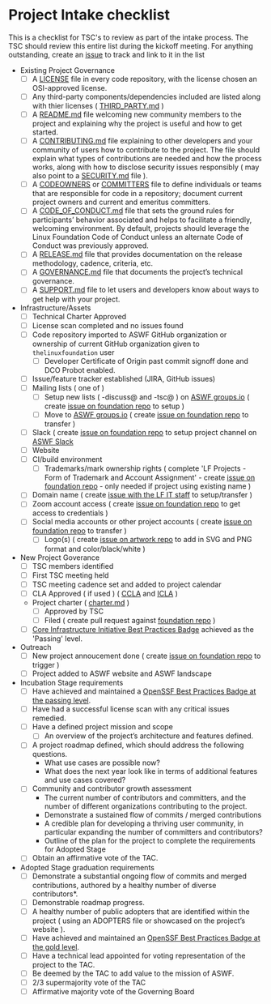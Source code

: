 # Project Intake checklist

This is a checklist for TSC's to review as part of the intake process. The TSC should review this entire list during the kickoff meeting. For anything outstanding, create an [issue](../issues) to track and link to it in the list

- Existing Project Governance
  - [ ] A [LICENSE](../LICENSE) file in every code repository, with the license chosen an OSI-approved license.
  - [ ] Any third-party components/dependencies included are listed along with thier licenses ( [THIRD_PARTY.md](../THIRD_PARTY.md) )
  - [ ] A [README.md](../README.md) file welcoming new community members to the project and explaining why the project is useful and how to get started.
  - [ ] A [CONTRIBUTING.md](../CONTRIBUTING.md) file explaining to other developers and your community of users how to contribute to the project. The file should explain what types of contributions are needed and how the process works, along with how to disclose security issues responsibly ( may also point to a [SECURITY.md](../SECURITY.md) file ).
  - [ ] A [CODEOWNERS](../CODEOWNERS) or [COMMITTERS](../COMMITERS.csv) file to define individuals or teams that are responsible for code in a repository; document current project owners and current and emeritus committers.
  - [ ] A [CODE_OF_CONDUCT.md](../CODE_OF_CONDUCT.md) file that sets the ground rules for participants’ behavior associated and helps to facilitate a friendly, welcoming environment. By default, projects should leverage the Linux Foundation Code of Conduct unless an alternate Code of Conduct was previously approved.
  - [ ] A [RELEASE.md](process/release.md) file that provides documentation on the release methodology, cadence, criteria, etc.
  - [ ] A [GOVERNANCE.md](../GOVERNANCE.md) file that documents the project’s technical governance.
  - [ ] A [SUPPORT.md](../SUPPORT.md) file to let users and developers know about ways to get help with your project.
- Infrastructure/Assets
  - [ ] Technical Charter Approved
  - [ ]	License scan completed and no issues found
  - [ ]	Code repository imported to ASWF GitHub organization or ownership of current GitHub organization given to `thelinuxfoundation` user
    - [ ] Developer Certificate of Origin past commit signoff done and DCO Probot enabled.
  - [ ] Issue/feature tracker established (JIRA, GitHub issues)
  - [ ] Mailing lists ( one of )
    - [ ] Setup new lists ( -discuss@ and -tsc@ ) on [ASWF groups.io](https://lists.aswf.io) ( create [issue on foundation repo](https://github.com/AcademySoftwareFoundation/foundation/issues/new) to setup )
    - [ ] Move to [ASWF groups.io](https://lists.aswf.io) ( create [issue on foundation repo](https://github.com/AcademySoftwareFoundation/foundation/issues/new) to transfer )
  - [ ] Slack ( create [issue on foundation repo](https://github.com/AcademySoftwareFoundation/foundation/issues/new) to setup project channel on [ASWF Slack](https://slack.aswf.io)
  - [ ] Website
  - [ ] CI/build environment
	- [ ] Trademarks/mark ownership rights ( complete 'LF Projects - Form of Trademark and Account Assignment' - create [issue on foundation repo](https://github.com/AcademySoftwareFoundation/foundation/issues/new) - only needed if project using existing name )
  - [ ] Domain name	( create [issue with the LF IT staff](https://jira.linuxfoundation.org/plugins/servlet/theme/portal/2/group/19) to setup/transfer )
  - [ ] Zoom account access ( create [issue on foundation repo](https://github.com/AcademySoftwareFoundation/foundation/issues/new) to get access to credentials )
  - [ ] Social media accounts or other project accounts	( create [issue on foundation repo](https://github.com/AcademySoftwareFoundation/foundation/issues/new) to transfer )
	- [ ] Logo(s)	( create [issue on artwork repo](https://github.com/AcademySoftwareFoundation/artwork/issues/new) to add in SVG and PNG format and color/black/white )
- New Project Goverance
  - [ ] TSC members identified
  - [ ] First TSC meeting held
  - [ ] TSC meeting cadence set and added to project calendar
  - [ ] CLA Approved ( if used ) ( [CCLA](ccla.md) and [ICLA](icla.md) )
  - Project charter	( [charter.md](charter.md) )
    - [ ] Approved by TSC
    - [ ] Filed ( create pull request against [foundation repo](https://github.com/AcademySoftwareFoundation/foundation) )
  - [ ] [Core Infrastructure Initiative Best Practices Badge](https://bestpractices.coreinfrastructure.org/) achieved as the 'Passing' level.
- Outreach
  - [ ] New project annoucement done ( create [issue on foundation repo](https://github.com/AcademySoftwareFoundation/foundation/issues/new) to trigger )
  - [ ] Project added to ASWF website and ASWF landscape
- Incubation Stage requirements
  - [ ] Have achieved and maintained a [OpenSSF Best Practices Badge at the passing level](https://bestpractices.coreinfrastructure.org/en/criteria).
  - [ ] Have had a successful license scan with any critical issues remedied.
  - [ ] Have a defined project mission and scope
	- [ ] An overview of the project’s architecture and features defined.
  - [ ] A project roadmap defined, which should address the following questions.
    - What use cases are possible now?
    - What does the next year look like in terms of additional features and use cases covered?
  - [ ] Community and contributor growth assessment
    - The current number of contributors and committers, and the number of different organizations contributing to the project.
    - Demonstrate a sustained flow of commits / merged contributions
    - A credible plan for developing a thriving user community, in particular expanding the number of committers and contributors?
    - Outline of the plan for the project to complete the requirements for Adopted Stage
  - [ ] Obtain an affirmative vote of the TAC.
- Adopted Stage graduation requirements
  - [ ] Demonstrate a substantial ongoing flow of commits and merged contributions, authored by a healthy number of diverse contributors*.
  - [ ] Demonstrable roadmap progress.
  - [ ] A healthy number of public adopters that are identified within the project ( using an ADOPTERS file or showcased on the project’s website ).
  - [ ] Have achieved and maintained an [OpenSSF Best Practices Badge at the gold level](https://bestpractices.coreinfrastructure.org/en/criteria/2).
  - [ ] Have a technical lead appointed for voting representation of the project to the TAC.
  - [ ] Be deemed by the TAC to add value to the mission of ASWF.
  - [ ] 2/3 supermajority vote of the TAC
  - [ ] Affirmative majority vote of the Governing Board
